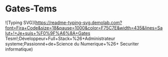 # Gates-Tems
![Typing SVG](https://readme-typing-svg.demolab.com?font=Fira+Code&size=18&pause=1000&color=F75C7E&width=435&lines=Salut+!+Je+suis+%F0%9F%A6%8A+Gates Tesm!;Développeur+Full+Stack+%26+Administrateur systeme;Passionné+de+Science du Numerique+%26+ Securiter informatique)
